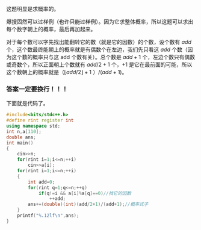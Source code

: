 这题明显是求概率的。

爆搜固然可以过样例（~~也许只能过样例~~）。因为它求整体概率，所以这题可以求出每个数字朝上的概率，最后再加起来。

对于每个数可以字先找出能翻转它的数（就是它的因数）的个数，设个数有 $add$ 个，这个数最终能朝上的概率就是有偶数个在左边，我们先只看这 $add$ 个数（因为这个数的概率只与这 add 个数有关）。总个数是 $add+1$ 个，左边个数只有偶数或奇数个，所以正面朝上个数就有 $add/2+1$ 个，$+1$ 是它在最前面的可能，所以这个数朝上的概率就是（$\lfloor add/2 \rfloor+1$ ）$/(add+1)$。

### 答案一定要换行！！！

下面就是代码了。

```cpp
#include<bits/stdc++.h>
#define rint register int
using namespace std;
int n,a[110];
double ans;
int main()
{
    cin>>n;
    for(rint i=1;i<=n;++i)
        cin>>a[i];
    for(rint i=1;i<=n;++i)
    {
        int add=0;
        for(rint q=1;q<=n;++q)
            if(q!=i && a[i]%a[q]==0)//找它的因数
                ++add;
        ans+=(double)(int)(add/2+1)/(add+1);//概率式子
    }
    printf("%.12lf\n",ans);
}
```
